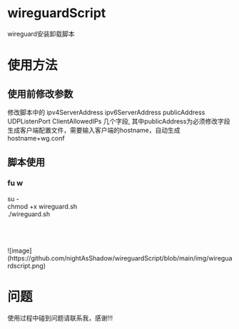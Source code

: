 # wireguardScript
wireguard安装卸载脚本

# 使用方法
## 使用前修改参数
修改脚本中的
ipv4ServerAddress
ipv6ServerAddress
publicAddress
UDPListenPort
ClientAllowedIPs
几个字段,
其中publicAddress为必须修改字段 <br>
生成客户端配置文件，需要输入客户端的hostname，自动生成hostname+wg.conf <br>

## 脚本使用
### fu w
su - <br>
chmod +x  wireguard.sh <br>
./wireguard.sh <br>

<br>
<br>
<br>
![image](https://github.com/nightAsShadow/wireguardScript/blob/main/img/wireguardscript.png) <br>

# 问题
使用过程中碰到问题请联系我，感谢!!!
